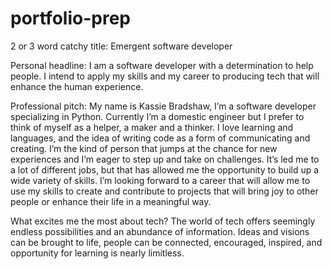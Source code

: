 # portfolio-prep

2 or 3 word catchy title: Emergent software developer

Personal headline: I am a software developer with a determination to help people. I intend to apply my skills and my career to producing tech that will enhance the human experience.

Professional pitch:
My name is Kassie Bradshaw, I’m a software developer specializing in Python. Currently I’m a domestic engineer but I prefer to think of myself as a helper, a maker and a thinker. I love learning and languages, and the idea of writing code as a form of communicating and creating. I’m the kind of person that jumps at the chance for new experiences and I’m eager to step up and take on challenges. It’s led me to a lot of different jobs, but that has allowed me the opportunity to build up a wide variety of skills. I’m looking forward to a career that will allow me to use my skills to create and contribute to projects that will bring joy to other people or enhance their life in a meaningful way.

What excites me the most about tech?
The world of tech offers seemingly endless possibilities and an abundance of information. Ideas and visions can be brought to life, people can be connected, encouraged, inspired, and opportunity for learning is nearly limitless.

